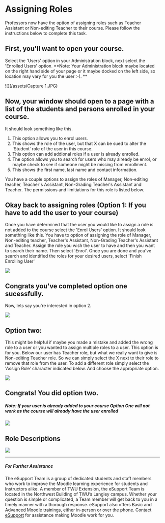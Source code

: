# Assigning Roles

Professors now have the option of assigning roles such as Teacher Assistant or Non-editing Teacher to their course. Please follow the instructions below to complete this task.

## First, you'll want to open your course.

Select the 'Users' option in your Administration block, next select the 'Enrolled Users' option. **Note: Your Administration block maybe located on the right hand side of your page or it maybe docked on the left side, so location may vary for you the user :-\). **

![](/assets/Capture 1.JPG)

## Now, your window should open to a page with a list of the students and persons enrolled in your course.

It should look something like this.

1. This option allows you to enrol users.
2. This shows the role of the user, but that X can be sued to alter the 'Student' role of the user in this course. 
3. This option can add addional roles if a user is already enrolled. 
4. The option allows you to search for users who may already be enrol, or maybe check to see if someone might be missing from enrollment. 
5. This shows the first name, last name and contact information. 

You have a couple options to assign the roles of Manager, Non-editing teacher, Teacher's Assistant, Non-Grading Teacher's Assistant and Teacher. The permissions and limitiations for this role is listed below.





## Okay back to assigning roles \(Option 1: If you have to add the user to your course\)

Once you have determined that the user you would like to assign a role is not added to the course select the 'Enrol Users' option. It should look something like this. You have to option of assigning the role of Manager,  Non-editing teacher, Teacher's Assistant, Non-Grading Teacher's Assistant and Teacher. Assign the role you wish the user to have and then you want to search their name. Then select 'Enrol'. Once you are done and you've search and identified the roles for your desired users, select 'Finish Enrolling User'

![](images/assigning-roles/okay-back-to-assigning-roles--option-1--if-you-have-to-add-the-user-to-your-course--.png)

## Congrats you've completed option one sucessfully.

Now, lets say you're interested in option 2.

![](images/assigning-roles/congrats-you-ve-completed-option-one-sucessfully-.png)

## Option two:

This might be helpful if maybe you made a mistake and added the wrong role to a user or you wanted to assign multiple roles to a user. This option is for you. Below our user has Teacher role, but what we really want to give is Non-editing Teacher role. So we can simply select the X next to their role to remove that role from the user. To add a different role simply select the 'Assign Role' character indicated below. And choose the appropriate option.

![](images/assigning-roles/option-two-.png)

## Congrats! You did option two.

##### Note: If your user is already added to your course **Option One** will not work as the course will already have the user enrolled

##### ![](images/assigning-roles/congrats--you-did-option-two-.png)

## Role Descriptions

![](images/assigning-roles/role-descriptions.png)

---

##### For Further Assistance

The eSupport Team is a group of dedicated students and staff members who work to improve the Moodle learning experience for students and Instructors alike. A member of TWU Extension, the eSupport Team is located in the Northwest Building of TWU’s Langley campus. Whether your question is simple or complicated, a Team member will get back to you in a timely manner with a thorough response. eSupport also offers Basic and Advanced Moodle trainings, either in-person or over the phone. Contact [eSupport](https://trinitywestern.teamdynamix.com/TDClient/Requests/ServiceDet?ID=16141) for assistance making Moodle work for you.

